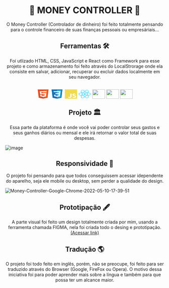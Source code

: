 <h1 align=center>💸 MONEY CONTROLLER 💸</h1>

<p align=center>O Money Controller (Controlador de dinheiro) foi feito totalmente pensando para o controle financeiro de suas finanças pessoais ou empresáriais...</p>

<h2 align=center>Ferramentas 🛠</h2>
<p align=center>Foi utlizado HTML, CSS, JavaScript e React como Framework para esse projeto e como armazenamento foi feito através do LocalStrorage onde ela consiste em salvar, adicionar, recuperar ou excluir dados localmente em seu navegador.</p>
<div align="center" style="display: inline_block"><br>
  <img align="center"  height="30" width="40" src="https://raw.githubusercontent.com/devicons/devicon/master/icons/html5/html5-original.svg">
  <img align="center"  height="30" width="40" src="https://raw.githubusercontent.com/devicons/devicon/master/icons/css3/css3-original.svg">
  <img align="center"  height="30" width="40" src="https://raw.githubusercontent.com/devicons/devicon/master/icons/javascript/javascript-plain.svg">
  <img align="center"  height="30" width="40" src="https://raw.githubusercontent.com/devicons/devicon/master/icons/react/react-original.svg">
  <img align="center"  height="30" width="40" src="https://cdn.jsdelivr.net/gh/devicons/devicon/icons/vscode/vscode-original.svg" />
  <img align="center"  height="30" width="40" src="https://cdn.jsdelivr.net/gh/devicons/devicon/icons/materialui/materialui-original.svg">
  <img align="center"  height="30" width="40" src="https://cdn.jsdelivr.net/gh/devicons/devicon/icons/figma/figma-original.svg">

</div>

<h2 align=center>Projeto 🏛</h2>
<p align=center>Essa parte da plataforma é onde você vai poder controlar seus gastos e seus ganhos diários ou mensal e ele irá retornar o valor total de suas despesas.</p>

![image](https://user-images.githubusercontent.com/92988574/167715344-886f7ca5-4780-429e-8cd0-6ff9a6751bc5.png)

<h2 align=center>Responsividade 📱</h2>
<p align=center>O projeto foi pensando para que todos conseguissem acessar idependente do aparelho, seja ele mobile ou desktop, sem perder a qualidade do design.</p>

![Money-Controller-Google-Chrome-2022-05-10-17-39-51](https://user-images.githubusercontent.com/92988574/167718255-b94378ef-af44-4fa2-84f3-939e0218b015.gif)

<h2 align=center>Prototipação 🖋</h2>
<p align=center>A parte visual foi feito um design totalmente criada por mim, usando a ferramenta chamada FIGMA, nela foi criada todo o desing e prototipação. <a href="https://www.figma.com/file/JlRx9I2IvZQyyjTvIz0y8x/Money-Controller?node-id=0%3A1" target="_blank">(Acessar link)</a>
</p>

<h2 align=center>Tradução 🌎</h2>
<p align=center>O projeto foi todo feito em inglês, porém, não se preocupe, foi feito para ser traduzido através do Browser (Google, FireFox ou Opera). O motivo dessa iniciativa foi para poder aprender mais sobre a língua e também para que possa ter um alcance maior.</p>
